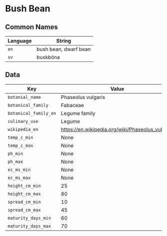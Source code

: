 # Bush Bean

## Common Names

Language|String
-|-
`en`|bush bean, dwarf bean
`sv`|buskböna


## Data

Key|Value
-|-
`botanial_name`|Phaseolus vulgaris
`botanical_family`|Fabaceae
`botanical_family_en`|Legume family
`culinary_use`|Legume
`wikipedia_en`|https://en.wikipedia.org/wiki/Phaseolus_vulgaris
`temp_c_min`|None
`temp_c_max`|None
`ph_min`|None
`ph_max`|None
`ec_ms_min`|None
`ec_ms_max`|None
`height_cm_min`|25
`height_cm_max`|80
`spread_cm_min`|10
`spread_cm_max`|45
`maturity_days_min`|60
`maturity_days_max`|70


